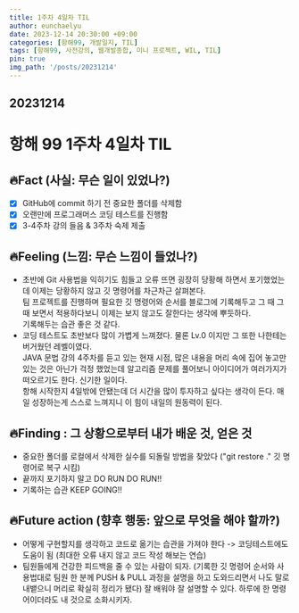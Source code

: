 ```yaml
---
title: 1주차 4일차 TIL
author: eunchaelyu
date: 2023-12-14 20:30:00 +09:00
categories: [항해99, 개발일지, TIL]
tags: [항해99, 사전강의, 웹개발종합, 미니 프로젝트, WIL, TIL]
pin: true
img_path: '/posts/20231214'
---
```


## 20231214
# 항해 99 1주차 4일차 TIL         
## 🔥Fact (사실: 무슨 일이 있었나?)    
- [x] GitHub에 commit 하기 전 중요한 폴더를 삭제함 
- [x] 오랜만에 프로그래머스 코딩 테스트를 진행함
- [x] 3-4주차 강의 들음 & 3주차 숙제 제출

## 🔥Feeling (느낌: 무슨 느낌이 들었나?)      
  - 초반에 Git 사용법을 익히기도 힘들고 오류 뜨면 굉장히 당황해 하면서 포기했었는데 이제는 당황하지 않고 깃 명령어를 차근차근 살펴본다.           
    팀 프로젝트를 진행하며 필요한 깃 명령어와 순서를 블로그에 기록해두고 그 때 그 때 보면서 적용하다보니 이제는 보지 않고도 잘한다는 생각에 뿌듯하다.           
    기록해두는 습관 좋은 것 같다.    
  - 코딩 테스트도 초반보다 많이 가볍게 느껴졌다. 물론 Lv.0 이지만 그 또한 나한테는 버거웠던 레벨이였다.       
    JAVA 문법 강의 4주차를 듣고 있는 현재 시점, 많은 내용을 머리 속에 집어 놓고만 있는 것은 아닌가 걱정 했었는데 알고리즘 문제를 풀어보니 아이디어가 여러가지가 떠오르기도 한다. 신기한 일이다.      
    항해 시작한지 4일밖에 안됐는데 더 시간을 많이 투자하고 싶다는 생각이 든다. 매일 성장하는게 스스로 느껴지니 이 힘이 내일의 원동력이 된다.        


## 🔥Finding : 그 상황으로부터 내가 배운 것, 얻은 것     
  - 중요한 폴더를 로컬에서 삭제한 실수를 되돌릴 방법을 찾았다 ("git restore ." 깃 명령어로 복구 시킴) 
  - 끝까지 포기하지 말고 DO RUN DO RUN!!
  - 기록하는 습관 KEEP GOING!!

## 🔥Future action (향후 행동: 앞으로 무엇을 해야 할까?)         
  - 어떻게 구현할지를 생각하고 코드로 옮기는 습관을 가져야 한다 -> 코딩테스트에도 도움이 됨 (최대한 오류 내지 않고 코드 작성 해보는 연습) 
  - 팀원들에게 건강한 피드백을 줄 수 있는 사람이 되자. (기록한 깃 명령어 순서와 사용법대로 팀원 한 분께 PUSH & PULL 과정을 설명을 하고 도와드리면서 나도 말로 내뱉으니 머리로 확실히 정리가 됐다)
    잘 배워야 잘 설명할 수 있다. 하루에 한 명령어이더라도 내 것으로 소화시키자.



